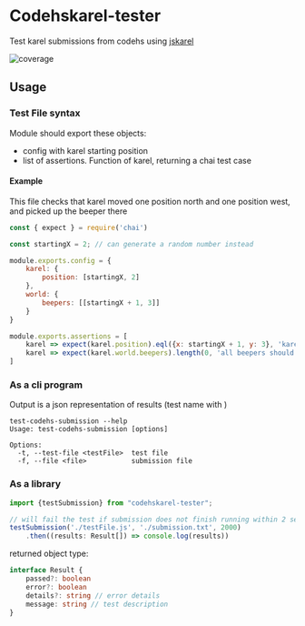 # Codehskarel-tester
Test karel submissions from codehs using [jskarel](https://github.com/freeuni-digital-technologies/jskarel)

![coverage](https://img.shields.io/badge/lines-86.58%25-yellow.svg?style=flat)

## Usage
### Test File syntax
Module should export these objects:
- config with karel starting position
- list of assertions. Function of karel, returning a chai test case

#### Example
This file checks that karel moved one position north and one position west, and picked up the beeper there

```javascript
const { expect } = require('chai')

const startingX = 2; // can generate a random number instead

module.exports.config = {
    karel: {
        position: [startingX, 2]
    },
    world: {
        beepers: [[startingX + 1, 3]]
    }
}

module.exports.assertions = [
    karel => expect(karel.position).eql({x: startingX + 1, y: 3}, 'karel should finish on 3x3'),
    karel => expect(karel.world.beepers).length(0, 'all beepers should be picked up')
]
```

### As a cli program
Output is a json representation of results (test name with )
```shell
test-codehs-submission --help
Usage: test-codehs-submission [options]

Options:
  -t, --test-file <testFile>  test file
  -f, --file <file>           submission file
```

### As a library

```typescript
import {testSubmission} from "codehskarel-tester";

// will fail the test if submission does not finish running within 2 seconds
testSubmission('./testFile.js', './submission.txt', 2000)
    .then((results: Result[]) => console.log(results))
```

returned object type:
```typescript
interface Result {
    passed?: boolean
    error?: boolean
    details?: string // error details
    message: string // test description
}
```
